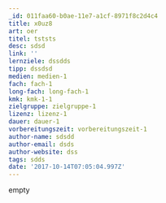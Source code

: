 ```yaml
---
_id: 011faa60-b0ae-11e7-a1cf-8971f8c2d4c4
title: x0uz8
art: oer
titel: tststs
desc: sdsd
link: ''
lernziele: dssdds
tipp: dssdsd
medien: medien-1
fach: fach-1
long-fach: long-fach-1
kmk: kmk-1-1
zielgruppe: zielgruppe-1
lizenz: lizenz-1
dauer: dauer-1
vorbereitungszeit: vorbereitungszeit-1
author-name: sdsdd
author-email: dsds
author-website: dss
tags: sdds
date: '2017-10-14T07:05:04.997Z'
---
```

empty
